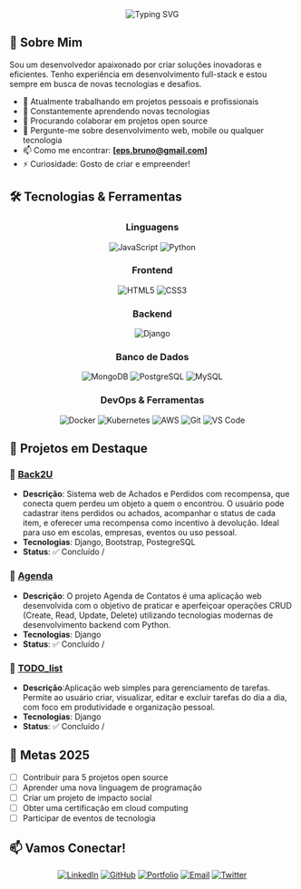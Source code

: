 
<div align="center">
  <img src="https://readme-typing-svg.herokuapp.com?font=Fira+Code&pause=1000&color=00D4AA&center=true&vCenter=true&width=435&lines=Desenvolvedor+Full+Stack;" alt="Typing SVG" />
</div>

## 🚀 Sobre Mim

Sou um desenvolvedor apaixonado por criar soluções inovadoras e eficientes. Tenho experiência em desenvolvimento full-stack e estou sempre em busca de novas tecnologias e desafios.

- 🔭 Atualmente trabalhando em projetos pessoais e profissionais
- 🌱 Constantemente aprendendo novas tecnologias
- 👯 Procurando colaborar em projetos open source
- 💬 Pergunte-me sobre desenvolvimento web, mobile ou qualquer tecnologia
- 📫 Como me encontrar: **[eps.bruno@gmail.com]**
- ⚡ Curiosidade: Gosto de criar e empreender!

## 🛠️ Tecnologias & Ferramentas

<div align="center">

### Linguagens
![JavaScript](https://img.shields.io/badge/-JavaScript-F7DF1E?style=flat-square&logo=javascript&logoColor=black)
![Python](https://img.shields.io/badge/-Python-3776AB?style=flat-square&logo=python&logoColor=white)

### Frontend
![HTML5](https://img.shields.io/badge/-HTML5-E34F26?style=flat-square&logo=html5&logoColor=white)
![CSS3](https://img.shields.io/badge/-CSS3-1572B6?style=flat-square&logo=css3&logoColor=white)

### Backend
![Django](https://img.shields.io/badge/-Django-092E20?style=flat-square&logo=django&logoColor=white)

### Banco de Dados
![MongoDB](https://img.shields.io/badge/-MongoDB-47A248?style=flat-square&logo=mongodb&logoColor=white)
![PostgreSQL](https://img.shields.io/badge/-PostgreSQL-336791?style=flat-square&logo=postgresql&logoColor=white)
![MySQL](https://img.shields.io/badge/-MySQL-4479A1?style=flat-square&logo=mysql&logoColor=white)

### DevOps & Ferramentas
![Docker](https://img.shields.io/badge/-Docker-2496ED?style=flat-square&logo=docker&logoColor=white)
![Kubernetes](https://img.shields.io/badge/-Kubernetes-326CE5?style=flat-square&logo=kubernetes&logoColor=white)
![AWS](https://img.shields.io/badge/-AWS-232F3E?style=flat-square&logo=amazon-aws&logoColor=white)
![Git](https://img.shields.io/badge/-Git-F05032?style=flat-square&logo=git&logoColor=white)
![VS Code](https://img.shields.io/badge/-VS%20Code-007ACC?style=flat-square&logo=visual-studio-code&logoColor=white)

</div>

## 🚀 Projetos em Destaque

### 🌟 [Back2U](link-do-projeto)
- **Descrição**: Sistema web de Achados e Perdidos com recompensa, que conecta quem perdeu um objeto a quem o encontrou. O usuário pode cadastrar itens perdidos ou achados, acompanhar o status de cada item, e oferecer uma recompensa como incentivo à devolução. Ideal para uso em escolas, empresas, eventos ou uso pessoal.
- **Tecnologias**: Django, Bootstrap, PostegreSQL
- **Status**: ✅ Concluído /

### 🌟 [Agenda](link-do-projeto)
- **Descrição**: O projeto Agenda de Contatos é uma aplicação web desenvolvida com o objetivo de praticar e aperfeiçoar operações CRUD (Create, Read, Update, Delete) utilizando tecnologias modernas de desenvolvimento backend com Python.
- **Tecnologias**: Django
- **Status**: ✅ Concluído /

### 🌟 [TODO_list](link-do-projeto)
- **Descrição**:Aplicação web simples para gerenciamento de tarefas. Permite ao usuário criar, visualizar, editar e excluir tarefas do dia a dia, com foco em produtividade e organização pessoal.
- **Tecnologias**: Django
- **Status**: ✅ Concluído /

## 🎯 Metas 2025

- [ ] Contribuir para 5 projetos open source
- [ ] Aprender uma nova linguagem de programação
- [ ] Criar um projeto de impacto social
- [ ] Obter uma certificação em cloud computing
- [ ] Participar de eventos de tecnologia

## 📫 Vamos Conectar!

<div align="center">

[![LinkedIn](https://img.shields.io/badge/-LinkedIn-0077B5?style=for-the-badge&logo=linkedin&logoColor=white)](https://linkedin.com/in/epsbruno)
[![GitHub](https://img.shields.io/badge/-GitHub-181717?style=for-the-badge&logo=github&logoColor=white)](https://github.com/BrunoEzekiel)
[![Portfolio](https://img.shields.io/badge/-Portfolio-FF5722?style=for-the-badge&logo=todoist&logoColor=white)](https://brsulutions)
[![Email](https://img.shields.io/badge/-Email-D14836?style=for-the-badge&logo=gmail&logoColor=white)](mailto:eps.bruno@gmail.com)
[![Twitter](https://img.shields.io/badge/-Twitter-1DA1F2?style=for-the-badge&logo=twitter&logoColor=white)](https://twitter.com/back2U.app)

